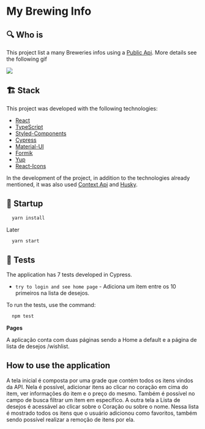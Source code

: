 # My Brewing Info

## :mag: Who is

This project list a many Breweries infos using a [Public Api](https://styled-components.com/). More details see the following gif

![](/public/demonstrationGif.gif)

## :building_construction: Stack
This project was developed with the following technologies:

- [React](https://pt-br.reactjs.org/)
- [TypeScript](https://www.typescriptlang.org/)
- [Styled-Components](https://styled-components.com/)
- [Cypress](https://www.cypress.io/)
- [Material-UI](https://mui.com/pt/)
- [Formik](https://formik.org/docs/overview)
- [Yup](https://www.npmjs.com/package/yup)
- [React-Icons](https://react-icons.github.io/react-icons/)

In the development of the project, in addition to the technologies already mentioned, it was also used [Context Api](https://pt-br.reactjs.org/docs/context.html) and [Husky](https://github.com/typicode/husky).

## :rocket: Startup

```js
  yarn install
```
Later

```js
  yarn start
```
## :test_tube: Tests

The application has 7 tests developed in Cypress.

  * `try to login and see home page` - Adiciona um item entre os 10 primeiros na lista de desejos.

To run the tests, use the command:

```js
  npm test
```

__Pages__

A aplicação conta com duas páginas sendo a Home a default e a página de lista de desejos /wishlist.


## How to use the application

A tela inicial é composta por uma grade que contém todos os itens vindos da API. Nela é possível, adicionar itens ao clicar no coração em cima do item, ver informações do item e o preço do mesmo. Também é possível no campo de busca filtrar um item em específico. A outra tela a Lista de desejos é acessável ao clicar sobre o Coração ou sobre o nome. Nessa lista é mostrado todos os itens que o usuário adicionou como favoritos, também sendo possível realizar a remoção de itens por ela.
